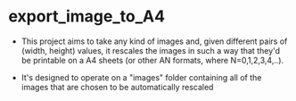 # export_image_to_A4

* This project aims to take any kind of images and, given different pairs of (width, height) values, it rescales the images in such a way that they'd be printable on a A4 sheets (or other AN formats, where N=0,1,2,3,4,..).

* It's designed to operate on a "images" folder containing all of the images that are chosen to be automatically rescaled
